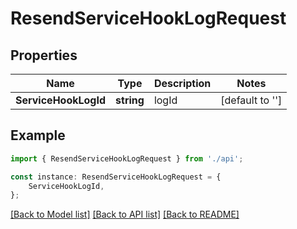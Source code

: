 # ResendServiceHookLogRequest


## Properties

Name | Type | Description | Notes
------------ | ------------- | ------------- | -------------
**ServiceHookLogId** | **string** | logId | [default to '']

## Example

```typescript
import { ResendServiceHookLogRequest } from './api';

const instance: ResendServiceHookLogRequest = {
    ServiceHookLogId,
};
```

[[Back to Model list]](../README.md#documentation-for-models) [[Back to API list]](../README.md#documentation-for-api-endpoints) [[Back to README]](../README.md)
